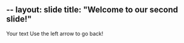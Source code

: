 --
layout: slide
title: "Welcome to our second slide!"
---
Your text
Use the left arrow to go back!

